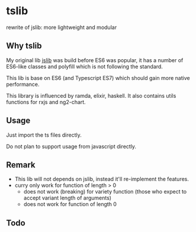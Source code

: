 # tslib
rewrite of jslib:
more lightweight and modular

## Why tslib
My original lib [jslib](https://github.com/beenotung/jslib) was build before ES6 was popular, it has a number of ES6-like classes and polyfill which is not following the standard.

This lib is base on ES6 (and Typescript ES7) which should gain more native performance.

This library is influenced by ramda, elixir, haskell.
It also contains utils functions for rxjs and ng2-chart.

## Usage
Just import the ts files directly.

Do not plan to support usage from javascript directly.

## Remark
 - This lib will not depends on jslib, instead it'll re-implement the features.
 - curry only work for function of length > 0
   - does not work (breaking) for variety function (those who expect to accept variant length of arguments)
   - does not work for function of length 0

## Todo
